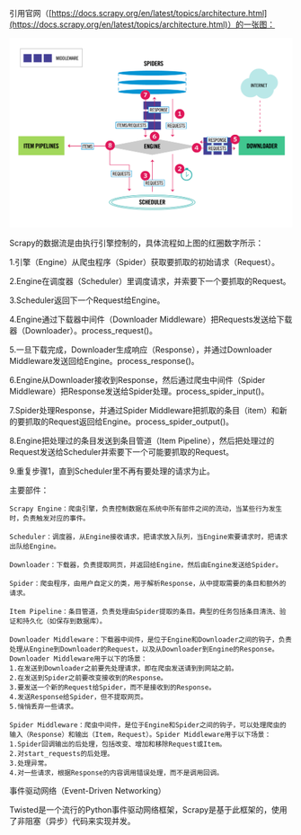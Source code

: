 引用官网（[https://docs.scrapy.org/en/latest/topics/architecture.html](https://docs.scrapy.org/en/latest/topics/architecture.html)）的一张图：

![数据流](./Scrapy_Data_Flow.png)

Scrapy的数据流是由执行引擎控制的，具体流程如上图的红圈数字所示：

1.引擎（Engine）从爬虫程序（Spider）获取要抓取的初始请求（Request）。

2.Engine在调度器（Scheduler）里调度请求，并索要下一个要抓取的Request。

3.Scheduler返回下一个Request给Engine。

4.Engine通过下载器中间件（Downloader Middleware）把Requests发送给下载器（Downloader）。process_request()。

5.一旦下载完成，Downloader生成响应（Response），并通过Downloader Middleware发送回给Engine。process_response()。

6.Engine从Downloader接收到Response，然后通过爬虫中间件（Spider Middleware）把Response发送给Spider处理。process_spider_input()。

7.Spider处理Response，并通过Spider Middleware把抓取的条目（item）和新的要抓取的Request返回给Engine。process_spider_output()。

8.Engine把处理过的条目发送到条目管道（Item Pipeline），然后把处理过的Request发送给Scheduler并索要下一个可能要抓取的Request。

9.重复步骤1，直到Scheduler里不再有要处理的请求为止。

主要部件：
```
Scrapy Engine：爬虫引擎，负责控制数据在系统中所有部件之间的流动，当某些行为发生时，负责触发对应的事件。

Scheduler：调度器，从Engine接收请求，把请求放入队列，当Engine索要请求时，把请求出队给Engine。

Downloader：下载器，负责提取网页，并返回给Engine，然后由Engine发送给Spider。

Spider：爬虫程序，由用户自定义的类，用于解析Response，从中提取需要的条目和额外的请求。

Item Pipeline：条目管道，负责处理由Spider提取的条目。典型的任务包括条目清洗、验证和持久化（如保存到数据库）。

Downloader Middleware：下载器中间件，是位于Engine和Downloader之间的钩子，负责处理从Engine到Downloader的Request，以及从Downloader到Engine的Response。Downloader Middleware用于以下的场景：
1.在发送到Downloader之前要先处理请求，即在爬虫发送请到到网站之前。
2.在发送到Spider之前要改变接收到的Response。
3.要发送一个新的Request给Spider，而不是接收到的Response。
4.发送Response给Spider，但不提取网页。
5.悄悄丢弃一些请求。

Spider Middleware：爬虫中间件，是位于Engine和Spider之间的钩子，可以处理爬虫的输入（Response）和输出（Item，Request）。Spider Middleware用于以下场景：
1.Spider回调输出的后处理，包括改变、增加和移除Request或Item。
2.对start_requests的后处理。
3.处理异常。
4.对一些请求，根据Response的内容调用错误处理，而不是调用回调。
```

事件驱动网络（Event-Driven Networking）

Twisted是一个流行的Python事件驱动网络框架，Scrapy是基于此框架的，使用了非阻塞（异步）代码来实现并发。
